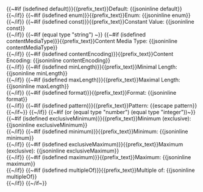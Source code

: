 {{~#if (isdefined default)}}{{prefix_text}}Default: {{jsoninline default}}<br/>{{~/if}}
{{~#if (isdefined enum)}}{{prefix_text}}Enum: {{jsoninline enum}}<br/>{{~/if}}
{{~#if (isdefined const)}}{{prefix_text}}Constant Value: {{jsoninline const}}<br/>{{~/if}}
{{~#if (equal type "string") ~}}
	{{~#if (isdefined contentMediaType)}}{{prefix_text}}Content Media Type: {{jsoninline contentMediaType}}<br/>{{~/if}}
	{{~#if (isdefined contentEncoding)}}{{prefix_text}}Content Encoding: {{jsoninline contentEncoding}}<br/>{{~/if}}
	{{~#if (isdefined minLength)}}{{prefix_text}}Minimal Length: {{jsoninline minLength}}<br/>{{~/if}}
	{{~#if (isdefined maxLength)}}{{prefix_text}}Maximal Length: {{jsoninline maxLength}}<br/>{{~/if}}
	{{~#if (isdefined format)}}{{prefix_text}}Format: {{jsoninline format}}<br/>{{~/if}}
	{{~#if (isdefined pattern)}}{{prefix_text}}Pattern: {{escape pattern}}<br/>{{~/if~}}
{{~/if}}
{{~#if (or (equal type "number") (equal type "integer"))~}}
	{{~#if (isdefined exclusiveMinimum)}}{{prefix_text}}Minimum (exclusive): {{jsoninline exclusiveMinimum}}<br/>{{~/if}}
	{{~#if (isdefined minimum)}}{{prefix_text}}Minimum: {{jsoninline minimum}}<br/>{{~/if}}
	{{~#if (isdefined exclusiveMaximum)}}{{prefix_text}}Maximum (exclusive): {{jsoninline exclusiveMaximum}}<br/>{{~/if}}
	{{~#if (isdefined maximum)}}{{prefix_text}}Maximum: {{jsoninline maximum}}<br/>{{~/if}}
	{{~#if (isdefined multipleOf)}}{{prefix_text}}Multiple of: {{jsoninline multipleOf}}<br/>{{~/if}}
{{~/if~}}

